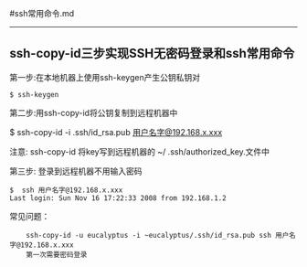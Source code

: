 #ssh常用命令.md

------

## ssh-copy-id三步实现SSH无密码登录和ssh常用命令

第一步:在本地机器上使用ssh-keygen产生公钥私钥对

    $ ssh-keygen

第二步:用ssh-copy-id将公钥复制到远程机器中

$  ssh-copy-id -i .ssh/id_rsa.pub  用户名字@192.168.x.xxx

注意: ssh-copy-id 将key写到远程机器的 ~/ .ssh/authorized_key.文件中

第三步: 登录到远程机器不用输入密码

    $  ssh 用户名字@192.168.x.xxx
    Last login: Sun Nov 16 17:22:33 2008 from 192.168.1.2

常见问题：

        ssh-copy-id -u eucalyptus -i ~eucalyptus/.ssh/id_rsa.pub ssh 用户名字@192.168.x.xxx
        第一次需要密码登录

